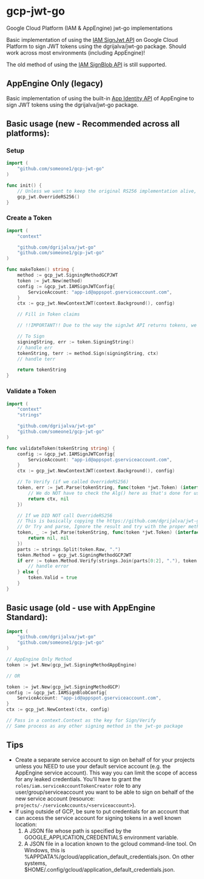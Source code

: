 # gcp-jwt-go

Google Cloud Platform (IAM & AppEngine) jwt-go implementations

Basic implementation of using the [IAM SignJwt API](https://cloud.google.com/iam/reference/rest/v1/projects.serviceAccounts/signJwt) on Google Cloud Platform to sign JWT tokens using the dgrijalva/jwt-go package. Should work across most environments (including AppEngine)!

The old method of using the [IAM SignBlob API](https://cloud.google.com/iam/reference/rest/v1/projects.serviceAccounts/signBlob) is still supported.

## AppEngine Only (legacy)

Basic implementation of using the built-in [App Identity API](https://cloud.google.com/appengine/docs/go/appidentity/) of AppEngine to sign JWT tokens using the dgrijalva/jwt-go package.

## Basic usage (new - Recommended across all platforms):

### Setup

```go
import (
    "github.com/someone1/gcp-jwt-go"
)

func init() {
    // Unless we want to keep the original RS256 implementation alive, override it (recommended)
    gcp_jwt.OverrideRS256()
}
```

### Create a Token

```go
import (
    "context"

    "github.com/dgrijalva/jwt-go"
    "github.com/someone1/gcp-jwt-go"
)

func makeToken() string {
    method := gcp_jwt.SigningMethodGCPJWT
    token := jwt.New(method)
    config := &gcp_jwt.IAMSignJWTConfig{
        ServiceAccount: "app-id@appspot.gserviceaccount.com",
    }
    ctx := gcp_jwt.NewContextJWT(context.Background(), config)

    // Fill in Token claims

    // !!IMPORTANT!! Due to the way the signJwt API returns tokens, we can't use the standard signing process

    // To Sign
    signingString, err := token.SigningString()
    // handle err
    tokenString, terr := method.Sign(signingString, ctx)
    // handle terr

    return tokenString
}
```

### Validate a Token

```go
import (
    "context"
    "strings"

    "github.com/dgrijalva/jwt-go"
    "github.com/someone1/gcp-jwt-go"
)

func validateToken(tokenString string) {
    config := &gcp_jwt.IAMSignJWTConfig{
        ServiceAccount: "app-id@appspot.gserviceaccount.com",
    }
    ctx := gcp_jwt.NewContextJWT(context.Background(), config)

    // To Verify (if we called OverrideRS256)
    token, err := jwt.Parse(tokenString, func(token *jwt.Token) (interface{}, error) {
        // We do NOT have to check the Alg() here as that's done for us in the verification call, only RS256 is used
        return ctx, nil
    })

    // If we DID NOT call OverrideRS256
    // This is basically copying the https://github.com/dgrijalva/jwt-go/blob/master/parser.go#L23 ParseWithClaims function here but forcing our own method vs getting one based on the Alg field
    // Or Try and parse, Ignore the result and try with the proper method:
    token, _ := jwt.Parse(tokenString, func(token *jwt.Token) (interface{}, error) {
        return nil, nil
    })
    parts := strings.Split(token.Raw, ".")
    token.Method = gcp_jwt.SigningMethodGCPJWT
    if err := token.Method.Verify(strings.Join(parts[0:2], "."), token.Signature, ctx); err != nil {
        // handle error
    } else {
        token.Valid = true
    }
}
```

## Basic usage (old - use with AppEngine Standard):

```go
import (
    "github.com/dgrijalva/jwt-go"
    "github.com/someone1/gcp-jwt-go"
)

// AppEngine Only Method
token := jwt.New(gcp_jwt.SigningMethodAppEngine)

// OR

token := jwt.New(gcp_jwt.SigningMethodGCP)
config := &gcp_jwt.IAMSignBlobConfig{
    ServiceAccount: "app-id@appspot.gserviceaccount.com",
}
ctx := gcp_jwt.NewContext(ctx, config)

// Pass in a context.Context as the key for Sign/Verify
// Same process as any other signing method in the jwt-go package
```

## Tips

* Create a separate service account to sign on behalf of for your projects unless you NEED to use your default service account (e.g. the AppEngine service account). This way you can limit the scope of access for any leaked credentials. You'll have to grant the `roles/iam.serviceAccountTokenCreator` role to any user/group/serviceaccount you want to be able to sign on behalf of the new service account (resource: `projects/-/serviceAccounts/<serviceaccount>`).
* If using outside of GCP, be sure to put credentials for an account that can access the service account for signing tokens in a well known location:
  1. A JSON file whose path is specified by the GOOGLE_APPLICATION_CREDENTIALS environment variable.
  2. A JSON file in a location known to the gcloud command-line tool. On Windows, this is %APPDATA%/gcloud/application_default_credentials.json. On other systems, $HOME/.config/gcloud/application_default_credentials.json.
